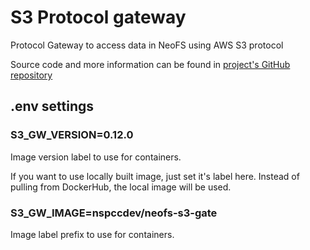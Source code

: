 # S3 Protocol gateway

Protocol Gateway to access data in NeoFS using AWS S3 protocol

Source code and more information can be found in [project's GitHub repository](https://github.com/nspcc-dev/neofs-s3-gate)

## .env settings

### S3_GW_VERSION=0.12.0

Image version label to use for containers.

If you want to use locally built image, just set it's label here. Instead of
pulling from DockerHub, the local image will be used.

### S3_GW_IMAGE=nspccdev/neofs-s3-gate

Image label prefix to use for containers.
